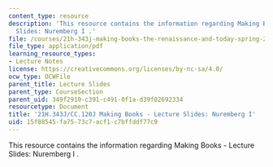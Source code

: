 ```yaml
---
content_type: resource
description: 'This resource contains the information regarding Making Books - Lecture
  Slides: Nuremberg I .'
file: /courses/21h-343j-making-books-the-renaissance-and-today-spring-2016/15f88545fa7573c7acf1c7bffddf77c9_MIT21H_343JS16_NuremI.pdf
file_type: application/pdf
learning_resource_types:
- Lecture Notes
license: https://creativecommons.org/licenses/by-nc-sa/4.0/
ocw_type: OCWFile
parent_title: Lecture Slides
parent_type: CourseSection
parent_uid: 349f2910-c391-c491-0f1a-d39f02692334
resourcetype: Document
title: '21H.343J/CC.120J Making Books - Lecture Slides: Nuremberg I'
uid: 15f88545-fa75-73c7-acf1-c7bffddf77c9
---
```

This resource contains the information regarding Making Books - Lecture Slides: Nuremberg I .